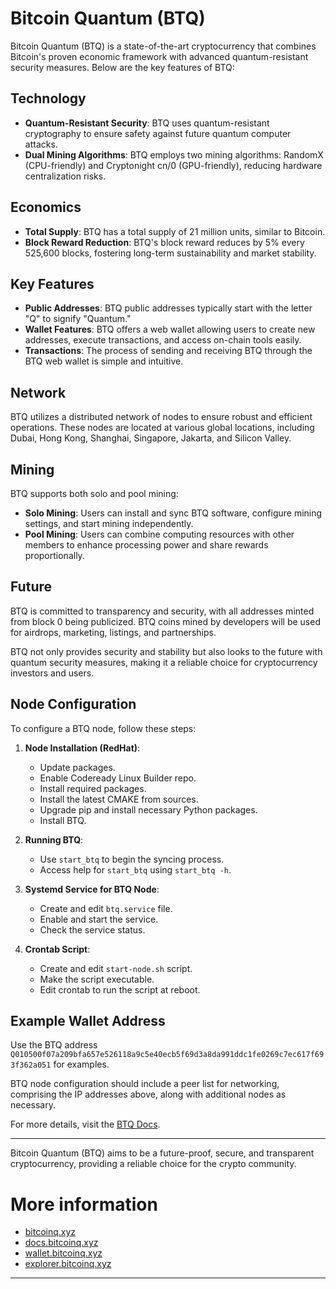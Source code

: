 # Bitcoin Quantum (BTQ)

Bitcoin Quantum (BTQ) is a state-of-the-art cryptocurrency that combines Bitcoin's proven economic framework with advanced quantum-resistant security measures. Below are the key features of BTQ:

## Technology
- **Quantum-Resistant Security**: BTQ uses quantum-resistant cryptography to ensure safety against future quantum computer attacks.
- **Dual Mining Algorithms**: BTQ employs two mining algorithms: RandomX (CPU-friendly) and Cryptonight cn/0 (GPU-friendly), reducing hardware centralization risks.

## Economics
- **Total Supply**: BTQ has a total supply of 21 million units, similar to Bitcoin.
- **Block Reward Reduction**: BTQ's block reward reduces by 5% every 525,600 blocks, fostering long-term sustainability and market stability.

## Key Features
- **Public Addresses**: BTQ public addresses typically start with the letter "Q" to signify "Quantum."
- **Wallet Features**: BTQ offers a web wallet allowing users to create new addresses, execute transactions, and access on-chain tools easily.
- **Transactions**: The process of sending and receiving BTQ through the BTQ web wallet is simple and intuitive.

## Network
BTQ utilizes a distributed network of nodes to ensure robust and efficient operations. These nodes are located at various global locations, including Dubai, Hong Kong, Shanghai, Singapore, Jakarta, and Silicon Valley.

## Mining
BTQ supports both solo and pool mining:
- **Solo Mining**: Users can install and sync BTQ software, configure mining settings, and start mining independently.
- **Pool Mining**: Users can combine computing resources with other members to enhance processing power and share rewards proportionally.

## Future
BTQ is committed to transparency and security, with all addresses minted from block 0 being publicized. BTQ coins mined by developers will be used for airdrops, marketing, listings, and partnerships.

BTQ not only provides security and stability but also looks to the future with quantum security measures, making it a reliable choice for cryptocurrency investors and users.

## Node Configuration
To configure a BTQ node, follow these steps:

1. **Node Installation (RedHat)**:
   - Update packages.
   - Enable Codeready Linux Builder repo.
   - Install required packages.
   - Install the latest CMAKE from sources.
   - Upgrade pip and install necessary Python packages.
   - Install BTQ.

2. **Running BTQ**:
   - Use `start_btq` to begin the syncing process.
   - Access help for `start_btq` using `start_btq -h`.

3. **Systemd Service for BTQ Node**:
   - Create and edit `btq.service` file.
   - Enable and start the service.
   - Check the service status.

4. **Crontab Script**:
   - Create and edit `start-node.sh` script.
   - Make the script executable.
   - Edit crontab to run the script at reboot.

## Example Wallet Address
Use the BTQ address `Q010500f07a209bfa657e526118a9c5e40ecb5f69d3a8da991ddc1fe0269c7ec617f693f362a051` for examples.

BTQ node configuration should include a peer list for networking, comprising the IP addresses above, along with additional nodes as necessary.

For more details, visit the [BTQ Docs](https://docs.bitcoinq.xyz).

---

Bitcoin Quantum (BTQ) aims to be a future-proof, secure, and transparent cryptocurrency, providing a reliable choice for the crypto community.


# More information

 * [bitcoinq.xyz](https://bitcoinq.xyz)
 * [docs.bitcoinq.xyz](https://docs.bitcoinq.xyz)
 * [wallet.bitcoinq.xyz](https://wallet.bitcoinq.xyz)
 * [explorer.bitcoinq.xyz](https://explorer.bitcoinq.xyz)

* * *
